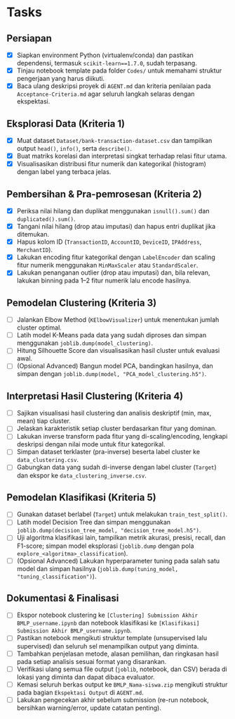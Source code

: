 # Tasks

## Persiapan

- [x] Siapkan environment Python (virtualenv/conda) dan pastikan dependensi, termasuk `scikit-learn==1.7.0`, sudah terpasang.
- [x] Tinjau notebook template pada folder `Codes/` untuk memahami struktur pengerjaan yang harus diikuti.
- [x] Baca ulang deskripsi proyek di `AGENT.md` dan kriteria penilaian pada `Acceptance-Criteria.md` agar seluruh langkah selaras dengan ekspektasi.

## Eksplorasi Data (Kriteria 1)

- [x] Muat dataset `Dataset/bank-transaction-dataset.csv` dan tampilkan output `head()`, `info()`, serta `describe()`.
- [x] Buat matriks korelasi dan interpretasi singkat terhadap relasi fitur utama.
- [x] Visualisasikan distribusi fitur numerik dan kategorikal (histogram) dengan label yang terbaca jelas.

## Pembersihan & Pra-pemrosesan (Kriteria 2)

- [x] Periksa nilai hilang dan duplikat menggunakan `isnull().sum()` dan `duplicated().sum()`.
- [x] Tangani nilai hilang (drop atau imputasi) dan hapus entri duplikat jika ditemukan.
- [x] Hapus kolom ID (`TransactionID`, `AccountID`, `DeviceID`, `IPAddress`, `MerchantID`).
- [x] Lakukan encoding fitur kategorikal dengan `LabelEncoder` dan scaling fitur numerik menggunakan `MinMaxScaler` atau `StandardScaler`.
- [x] Lakukan penanganan outlier (drop atau imputasi) dan, bila relevan, lakukan binning pada 1–2 fitur numerik lalu encode hasilnya.

## Pemodelan Clustering (Kriteria 3)

- [ ] Jalankan Elbow Method (`KElbowVisualizer`) untuk menentukan jumlah cluster optimal.
- [ ] Latih model K-Means pada data yang sudah diproses dan simpan menggunakan `joblib.dump(model_clustering)`.
- [ ] Hitung Silhouette Score dan visualisasikan hasil cluster untuk evaluasi awal.
- [ ] (Opsional Advanced) Bangun model PCA, bandingkan hasilnya, dan simpan dengan `joblib.dump(model, "PCA_model_clustering.h5")`.

## Interpretasi Hasil Clustering (Kriteria 4)

- [ ] Sajikan visualisasi hasil clustering dan analisis deskriptif (min, max, mean) tiap cluster.
- [ ] Jelaskan karakteristik setiap cluster berdasarkan fitur yang dominan.
- [ ] Lakukan inverse transform pada fitur yang di-scaling/encoding, lengkapi deskripsi dengan nilai mode untuk fitur kategorikal.
- [ ] Simpan dataset terklaster (pra-inverse) beserta label cluster ke `data_clustering.csv`.
- [ ] Gabungkan data yang sudah di-inverse dengan label cluster (`Target`) dan ekspor ke `data_clustering_inverse.csv`.

## Pemodelan Klasifikasi (Kriteria 5)

- [ ] Gunakan dataset berlabel (`Target`) untuk melakukan `train_test_split()`.
- [ ] Latih model Decision Tree dan simpan menggunakan `joblib.dump(decision_tree_model, "decision_tree_model.h5")`.
- [ ] Uji algoritma klasifikasi lain, tampilkan metrik akurasi, presisi, recall, dan F1-score; simpan model eksplorasi (`joblib.dump` dengan pola `explore_<algoritma>_classification`).
- [ ] (Opsional Advanced) Lakukan hyperparameter tuning pada salah satu model dan simpan hasilnya (`joblib.dump(tuning_model, "tuning_classification")`).

## Dokumentasi & Finalisasi

- [ ] Ekspor notebook clustering ke `[Clustering] Submission Akhir BMLP_username.ipynb` dan notebook klasifikasi ke `[Klasifikasi] Submission Akhir BMLP_username.ipynb`.
- [ ] Pastikan notebook mengikuti struktur template (unsupervised lalu supervised) dan seluruh sel menampilkan output yang diminta.
- [ ] Tambahkan penjelasan metode, alasan pemilihan, dan ringkasan hasil pada setiap analisis sesuai format yang disarankan.
- [ ] Verifikasi ulang semua file output (`joblib`, notebook, dan CSV) berada di lokasi yang diminta dan dapat dibaca evaluator.
- [ ] Kemasi seluruh berkas output ke `BMLP_Nama-siswa.zip` mengikuti struktur pada bagian `Ekspektasi Output` di `AGENT.md`.
- [ ] Lakukan pengecekan akhir sebelum submission (re-run notebook, bersihkan warning/error, update catatan penting).

